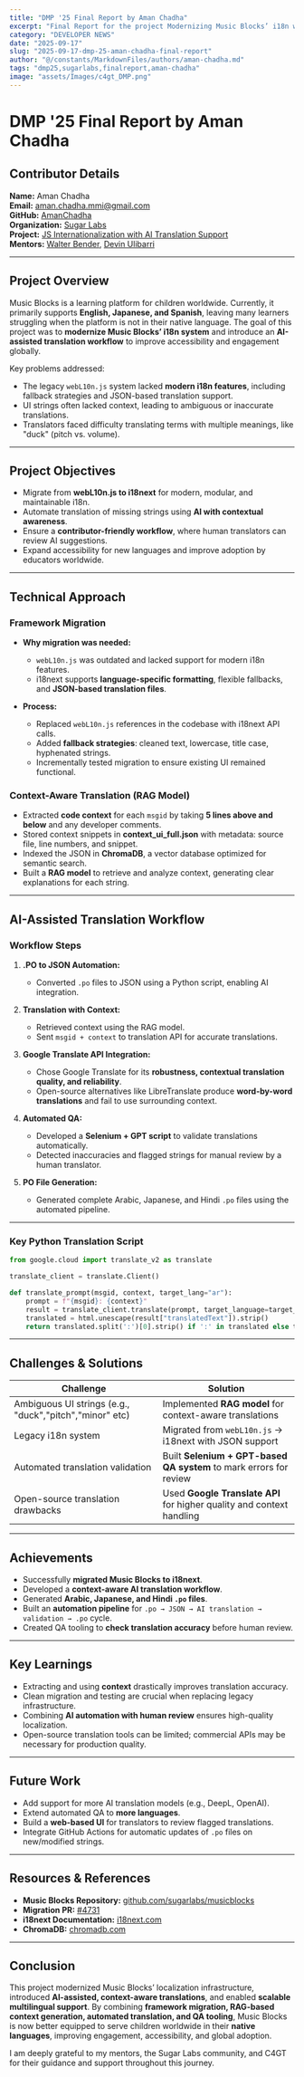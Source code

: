 ```yaml
---
title: "DMP '25 Final Report by Aman Chadha"
excerpt: "Final Report for the project Modernizing Music Blocks’ i18n with AI-Assisted Translation"
category: "DEVELOPER NEWS"
date: "2025-09-17"
slug: "2025-09-17-dmp-25-aman-chadha-final-report"
author: "@/constants/MarkdownFiles/authors/aman-chadha.md"
tags: "dmp25,sugarlabs,finalreport,aman-chadha"
image: "assets/Images/c4gt_DMP.png"
---
```


<!-- markdownlint-disable -->

# DMP '25 Final Report by Aman Chadha

## Contributor Details

**Name:** Aman Chadha  
**Email:** [aman.chadha.mmi@gmail.com](mailto:aman.chadha.mmi@gmail.com)  
**GitHub:** [AmanChadha](https://github.com/ac-mmi)  
**Organization:** [Sugar Labs](https://www.sugarlabs.org/)  
**Project:** [JS Internationalization with AI Translation Support](https://github.com/sugarlabs/musicblocks/pull/4731)  
**Mentors:** [Walter Bender](https://github.com/walterbender), [Devin Ulibarri](https://github.com/pikurasa)  

---

## Project Overview

Music Blocks is a learning platform for children worldwide. Currently, it primarily supports **English, Japanese, and Spanish**, leaving many learners struggling when the platform is not in their native language. The goal of this project was to **modernize Music Blocks’ i18n system** and introduce an **AI-assisted translation workflow** to improve accessibility and engagement globally.  

Key problems addressed:  
- The legacy `webL10n.js` system lacked **modern i18n features**, including fallback strategies and JSON-based translation support.  
- UI strings often lacked context, leading to ambiguous or inaccurate translations.  
- Translators faced difficulty translating terms with multiple meanings, like "duck" (pitch vs. volume).  

---

## Project Objectives

- Migrate from **webL10n.js to i18next** for modern, modular, and maintainable i18n.  
- Automate translation of missing strings using **AI with contextual awareness**.  
- Ensure a **contributor-friendly workflow**, where human translators can review AI suggestions.  
- Expand accessibility for new languages and improve adoption by educators worldwide.  

---

## Technical Approach

### Framework Migration

- **Why migration was needed:**  
  - `webL10n.js` was outdated and lacked support for modern i18n features.  
  - i18next supports **language-specific formatting**, flexible fallbacks, and **JSON-based translation files**.  

- **Process:**  
  - Replaced `webL10n.js` references in the codebase with i18next API calls.  
  - Added **fallback strategies**: cleaned text, lowercase, title case, hyphenated strings.  
  - Incrementally tested migration to ensure existing UI remained functional.  

### Context-Aware Translation (RAG Model)

- Extracted **code context** for each `msgid` by taking **5 lines above and below** and any developer comments.  
- Stored context snippets in **context_ui_full.json** with metadata: source file, line numbers, and snippet.  
- Indexed the JSON in **ChromaDB**, a vector database optimized for semantic search.  
- Built a **RAG model** to retrieve and analyze context, generating clear explanations for each string.  

---

## AI-Assisted Translation Workflow

### Workflow Steps

1. **.PO to JSON Automation:**  
   - Converted `.po` files to JSON using a Python script, enabling AI integration.  

2. **Translation with Context:**  
   - Retrieved context using the RAG model.  
   - Sent `msgid + context` to translation API for accurate translations.  

3. **Google Translate API Integration:**  
   - Chose Google Translate for its **robustness, contextual translation quality, and reliability**.  
   - Open-source alternatives like LibreTranslate produce **word-by-word translations** and fail to use surrounding context.  

4. **Automated QA:**  
   - Developed a **Selenium + GPT script** to validate translations automatically.  
   - Detected inaccuracies and flagged strings for manual review by a human translator.  

5. **PO File Generation:**  
   - Generated complete Arabic, Japanese, and Hindi `.po` files using the automated pipeline.  

---

### Key Python Translation Script

```python
from google.cloud import translate_v2 as translate

translate_client = translate.Client()

def translate_prompt(msgid, context, target_lang="ar"):
    prompt = f"{msgid}: {context}"
    result = translate_client.translate(prompt, target_language=target_lang)
    translated = html.unescape(result["translatedText"]).strip()
    return translated.split(':')[0].strip() if ':' in translated else translated
```

---

## Challenges & Solutions

| Challenge | Solution |
|-----------|---------|
| Ambiguous UI strings (e.g., "duck","pitch","minor" etc) | Implemented **RAG model** for context-aware translations |
| Legacy i18n system | Migrated from `webL10n.js` → i18next with JSON support |
| Automated translation validation | Built **Selenium + GPT-based QA system** to mark errors for review |
| Open-source translation drawbacks | Used **Google Translate API** for higher quality and context handling |

---

## Achievements

- Successfully **migrated Music Blocks to i18next**.  
- Developed a **context-aware AI translation workflow**.  
- Generated **Arabic, Japanese, and Hindi `.po` files**.  
- Built an **automation pipeline** for `.po → JSON → AI translation → validation → .po` cycle.  
- Created QA tooling to **check translation accuracy** before human review.  

---

## Key Learnings

- Extracting and using **context** drastically improves translation accuracy.  
- Clean migration and testing are crucial when replacing legacy infrastructure.  
- Combining **AI automation with human review** ensures high-quality localization.  
- Open-source translation tools can be limited; commercial APIs may be necessary for production quality.  

---

## Future Work

- Add support for more AI translation models (e.g., DeepL, OpenAI).  
- Extend automated QA to **more languages**.  
- Build a **web-based UI** for translators to review flagged translations.  
- Integrate GitHub Actions for automatic updates of `.po` files on new/modified strings.  

---

## Resources & References

- **Music Blocks Repository:** [github.com/sugarlabs/musicblocks](https://github.com/sugarlabs/musicblocks)  
- **Migration PR:** [#4731](https://github.com/sugarlabs/musicblocks/pull/4731)  
- **i18next Documentation:** [i18next.com](https://www.i18next.com/)  
- **ChromaDB:** [chromadb.com](https://www.chromadb.com/)  

---

## Conclusion

This project modernized Music Blocks’ localization infrastructure, introduced **AI-assisted, context-aware translations**, and enabled **scalable multilingual support**. By combining **framework migration, RAG-based context generation, automated translation, and QA tooling**, Music Blocks is now better equipped to serve children worldwide in their **native languages**, improving engagement, accessibility, and global adoption.  

I am deeply grateful to my mentors, the Sugar Labs community, and C4GT for their guidance and support throughout this journey.

